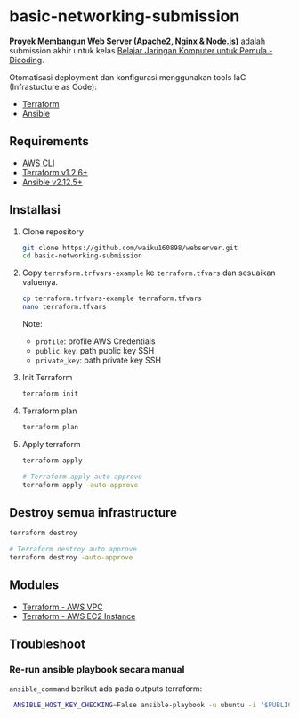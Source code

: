 # basic-networking-submission

**Proyek Membangun Web Server (Apache2, Nginx & Node.js)** adalah submission akhir untuk kelas [Belajar Jaringan Komputer untuk Pemula - Dicoding](https://www.dicoding.com/academies/387).

Otomatisasi deployment dan konfigurasi menggunakan tools IaC (Infrastucture as Code):

- [Terraform](https://www.terraform.io/)
- [Ansible](https://www.ansible.com/)

## Requirements

- [AWS CLI](https://docs.aws.amazon.com/cli/latest/userguide/getting-started-install.html)
- [Terraform v1.2.6+](https://www.terraform.io/downloads)
- [Ansible v2.12.5+](https://docs.ansible.com/ansible/latest/installation_guide/intro_installation.html)

## Installasi

1. Clone repository

   ```sh
   git clone https://github.com/waiku160898/webserver.git
   cd basic-networking-submission
   ```

2. Copy `terraform.trfvars-example` ke `terraform.tfvars` dan sesuaikan valuenya.

   ```sh
   cp terraform.trfvars-example terraform.tfvars
   nano terraform.tfvars
   ```

   Note:

   - `profile`: profile AWS Credentials
   - `public_key`: path public key SSH
   - `private_key`: path private key SSH

3. Init Terraform

   ```sh
   terraform init
   ```

4. Terraform plan

   ```sh
   terraform plan
   ```

5. Apply terraform

   ```sh
   terraform apply

   # Terraform apply auto approve
   terraform apply -auto-approve
   ```

## Destroy semua infrastructure

```sh
terraform destroy

# Terraform destroy auto approve
terraform destroy -auto-approve
```

## Modules

- [Terraform - AWS VPC](https://registry.terraform.io/modules/terraform-aws-modules/vpc/aws/latest)
- [Terraform - AWS EC2 Instance](https://registry.terraform.io/modules/terraform-aws-modules/ec2-instance/aws/latest)

## Troubleshoot

### Re-run ansible playbook secara manual

`ansible_command` berikut ada pada outputs terraform:

```sh
 ANSIBLE_HOST_KEY_CHECKING=False ansible-playbook -u ubuntu -i '$PUBLIC_IP,' --private-key $PRIVATE_KEY -e 'pub_key=$PUBLIC_KEY' playbooks/setup-webserver.yml
```
